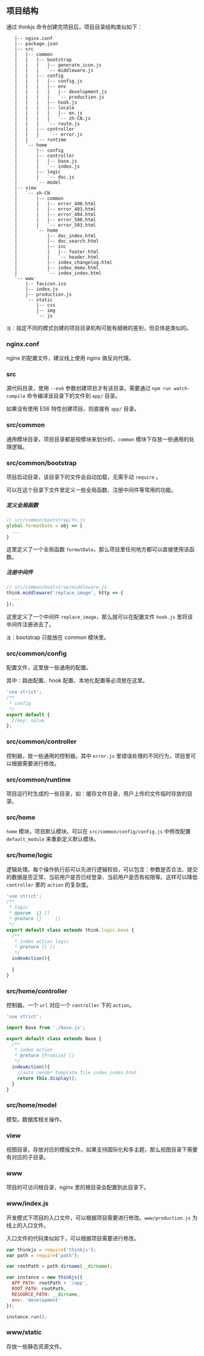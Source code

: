 ## 项目结构

通过 thinkjs 命令创建完项目后，项目目录结构类似如下：

```text
   |-- nginx.conf  
   |-- package.json
   |-- src  
   |   |-- common  
   |   |   |-- bootstrap 
   |   |   |   |-- generate_icon.js
   |   |   |   `-- middleware.js
   |   |   |-- config  
   |   |   |   |-- config.js
   |   |   |   |-- env  
   |   |   |   |   |-- development.js
   |   |   |   |   `-- production.js
   |   |   |   |-- hook.js 
   |   |   |   |-- locale 
   |   |   |   |   |-- en.js
   |   |   |   |   `-- zh-CN.js
   |   |   |   `-- route.js 
   |   |   |-- controller 
   |   |   |    `-- error.js
   |   |   `-- runtime
   |   `-- home   
   |       |-- config
   |       |-- controller
   |       |   |-- base.js
   |       |   `-- index.js
   |       |-- logic
   |       |   `-- doc.js
   |       `-- model
   |-- view
   |   `-- zh-CN
   |       |-- common
   |       |   |-- error_400.html
   |       |   |-- error_403.html
   |       |   |-- error_404.html
   |       |   |-- error_500.html
   |       |   `-- error_503.html
   |       `-- home
   |           |-- doc_index.html
   |           |-- doc_search.html
   |           |-- inc
   |           |   |-- footer.html
   |           |   `-- header.html
   |           |-- index_changelog.html
   |           |-- index_demo.html
   |           `-- index_index.html
   `-- www
       |-- favicon.ico
       |-- index.js
       |-- production.js
       `-- static
           |-- css
           |-- img
           `-- js
```

`注`：指定不同的模式创建的项目目录机构可能有细微的差别，但总体是类似的。

### nginx.conf

nginx 的配置文件，建议线上使用 nginx 做反向代理。

### src

源代码目录，使用 `--es6` 参数创建项目才有该目录。需要通过 `npm run watch-compile` 命令编译该目录下的文件到 `app/` 目录。

如果没有使用 ES6 特性创建项目，则直接有 `app/` 目录。

### src/common

通用模块目录，项目目录都是按模块来划分的，`common` 模块下存放一些通用的处理逻辑。

### src/common/bootstrap

项目启动目录，该目录下的文件会自动加载，无需手动 `require` 。

可以在这个目录下文件里定义一些全局函数、注册中间件等常用的功能。

##### 定义全局函数

```js
// src/common/bootstrap/fn.js
global.formatDate = obj => {
  ...
}
```

这里定义了一个全局函数 `formatData`，那么项目里任何地方都可以直接使用该函数。

##### 注册中间件

```js
// src/common/bootstrap/middleware.js
think.middleware('replace_image', http => {
  ...
});
```

这里定义了一个中间件 `replace_image`，那么就可以在配置文件 `hook.js` 里将该中间件注册进去了。

`注`：bootstrap 只能放在 common 模块里。

### src/common/config

配置文件，这里放一些通用的配置。

其中：路由配置、hook 配置、本地化配置等必须放在这里。

```js
'use strict';
/**
 * config
 */
export default {
  //key: value
};
```

### src/common/controller

控制器，放一些通用的控制器。其中 `error.js` 里错误处理的不同行为，项目里可以根据需要进行修改。

### src/common/runtime

项目运行时生成的一些目录，如：缓存文件目录，用户上传的文件临时存放的目录。

### src/home

`home` 模块，项目默认模块。可以在 `src/common/config/config.js` 中修改配置 `default_module` 来重新定义默认模块。

### src/home/logic

逻辑处理。每个操作执行前可以先进行逻辑校验，可以包含：参数是否合法、提交的数据是否正常、当前用户是否已经登录、当前用户是否有权限等。这样可以降低 `controller` 里的 `action` 的复杂度。

```js
'use strict';
/**
 * logic
 * @param  {} []
 * @return {}     []
 */
export default class extends think.logic.base {
  /**
   * index action logic
   * @return {} []
   */
  indexAction(){
   
  }
}
```

### src/home/controller

控制器。一个 `url` 对应一个 `controller` 下的 `action`。

```js
'use strict';

import Base from './base.js';

export default class extends Base {
  /**
   * index action
   * @return {Promise} []
   */
  indexAction(){
    //auto render template file index_index.html
    return this.display();
  }
}
```

### src/home/model

模型。数据库相关操作。

### view

视图目录，存放对应的模版文件。如果支持国际化和多主题，那么视图目录下需要有对应的子目录。

### www

项目的可访问根目录，nginx 里的根目录会配置到此目录下。

### www/index.js

开发模式下项目的入口文件，可以根据项目需要进行修改。`www/production.js` 为线上的入口文件。

入口文件的代码类似如下，可以根据项目需要进行修改。

```js
var thinkjs = require('thinkjs');
var path = require('path');

var rootPath = path.dirname(__dirname);

var instance = new thinkjs({
  APP_PATH: rootPath + '/app',
  ROOT_PATH: rootPath,
  RESOURCE_PATH: __dirname,
  env: 'development'
});

instance.run();
```

### www/static

存放一些静态资源文件。
